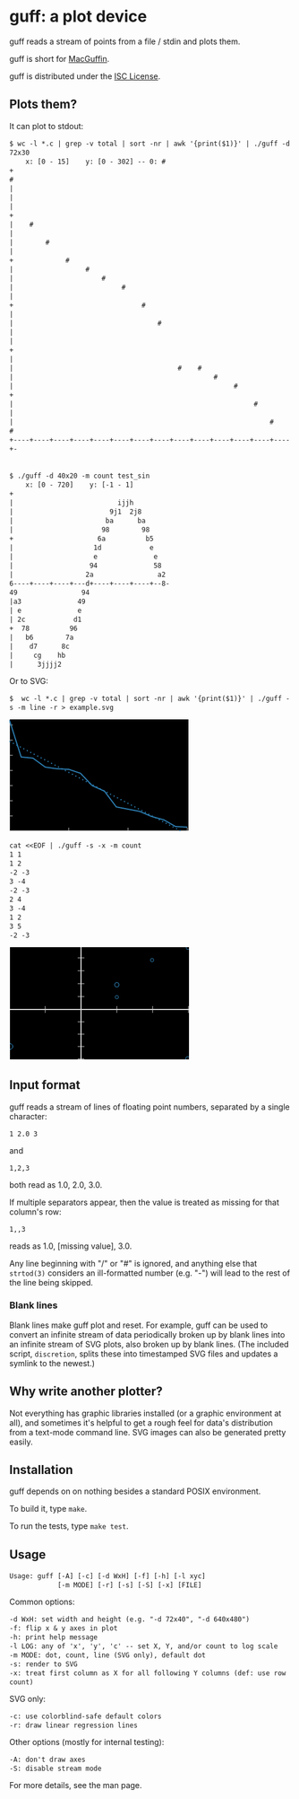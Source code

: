 # guff: a plot device

guff reads a stream of points from a file / stdin and plots them.

guff is short for [MacGuffin][M].

[M]: https://en.wikipedia.org/wiki/MacGuffin

guff is distributed under the [ISC License][ISC].

[ISC]: https://opensource.org/licenses/isc-license.txt

## Plots them?

It can plot to stdout:

    $ wc -l *.c | grep -v total | sort -nr | awk '{print($1)}' | ./guff -d 72x30
        x: [0 - 15]    y: [0 - 302] -- 0: #
    +                                                                       
    #                                                                       
    |                                                                       
    |                                                                       
    |                                                                       
    +                                                                       
    |    #                                                                  
    |                                                                       
    |        #                                                              
    |                                                                       
    +             #                                                         
    |                  #                                                    
    |                      #                                                
    |                           #                                           
    |                                                                       
    +                                #                                      
    |                                                                       
    |                                    #                                  
    |                                                                       
    |                                                                       
    +                                                                       
    |                                                                       
    |                                         #    #                        
    |                                                  #                    
    |                                                       #               
    +                                                                       
    |                                                            #          
    |                                                                       
    |                                                                #    # 
    +----+----+----+----+----+----+----+----+----+----+----+----+----+----+-


    $ ./guff -d 40x20 -m count test_sin
        x: [0 - 720]    y: [-1 - 1]
    +                                       
    |                          ijjh         
    |                        9j1  2j8       
    |                       ba      ba      
    |                      98        98     
    +                     6a          b5    
    |                    1d            e    
    |                    e              e   
    |                   94              58  
    |                  2a                a2 
    6----+----+----+---d+----+----+----+--8-
    49                94                    
    |a3              49                     
    | e              e                      
    | 2c            d1                      
    +  78          96                       
    |   b6        7a                        
    |    d7      8c                         
    |     cg    hb                          
    |      3jjjj2                           

Or to SVG:

    $  wc -l *.c | grep -v total | sort -nr | awk '{print($1)}' | ./guff -s -m line -r > example.svg

![](example.png)

    cat <<EOF | ./guff -s -x -m count
    1 1
    1 2
    -2 -3
    3 -4
    -2 -3
    2 4
    3 -4
    1 2
    3 5
    -2 -3

![](example2.png)

## Input format

guff reads a stream of lines of floating point numbers, separated by a single character:

    1 2.0 3

and

    1,2,3

both read as 1.0, 2.0, 3.0.

If multiple separators appear, then the value is treated as missing for that column's row:

    1,,3

reads as 1.0, [missing value], 3.0.

Any line beginning with "/" or "#" is ignored, and anything else that
`strtod(3)` considers an ill-formatted number (e.g. "-") will lead to
the rest of the line being skipped.


### Blank lines

Blank lines make guff plot and reset. For example, guff can be used to
convert an infinite stream of data periodically broken up by blank lines
into an infinite stream of SVG plots, also broken up by blank lines.
(The included script, `discretion`, splits these into timestamped SVG
files and updates a symlink to the newest.)



## Why write another plotter?

Not everything has graphic libraries installed (or a graphic environment at all),
and sometimes it's helpful to get a rough feel for data's distribution from a
text-mode command line. SVG images can also be generated pretty easily.


## Installation

guff depends on on nothing besides a standard POSIX environment.

To build it, type `make`.

To run the tests, type `make test`.


## Usage

    Usage: guff [-A] [-c] [-d WxH] [-f] [-h] [-l xyc]
                [-m MODE] [-r] [-s] [-S] [-x] [FILE]

Common options:

    -d WxH: set width and height (e.g. "-d 72x40", "-d 640x480")
    -f: flip x & y axes in plot
    -h: print help message
    -l LOG: any of 'x', 'y', 'c' -- set X, Y, and/or count to log scale
    -m MODE: dot, count, line (SVG only), default dot
    -s: render to SVG
    -x: treat first column as X for all following Y columns (def: use row count)

SVG only:

    -c: use colorblind-safe default colors
    -r: draw linear regression lines

Other options (mostly for internal testing):

    -A: don't draw axes
    -S: disable stream mode

For more details, see the man page.
